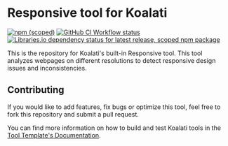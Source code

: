 # Responsive tool for Koalati
[![npm (scoped)](https://img.shields.io/npm/v/@koalati/tool-responsive)](https://www.npmjs.com/package/@koalati/tool-responsive)
[![GitHub CI Workflow status](https://github.com/koalatiapp/tool-responsive/workflows/CI/badge.svg)](https://github.com/koalatiapp/tool-responsive/actions)
[![Libraries.io dependency status for latest release, scoped npm package](https://img.shields.io/librariesio/release/npm/@koalati/tool-responsive)](https://www.npmjs.com/package/@koalati/tool-responsive)

This is the repository for Koalati's built-in Responsive tool. This tool analyzes webpages on different resolutions to detect responsive design issues and inconsistencies.


## Contributing

If you would like to add features, fix bugs or optimize this tool, feel free to fork this repository and submit a pull request.

You can find more information on how to build and test Koalati tools in the [Tool Template's Documentation](https://github.com/koalatiapp/tool-template).
